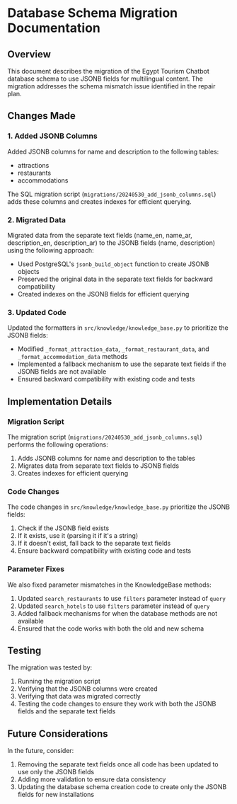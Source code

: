 # Database Schema Migration Documentation

## Overview

This document describes the migration of the Egypt Tourism Chatbot database schema to use JSONB fields for multilingual content. The migration addresses the schema mismatch issue identified in the repair plan.

## Changes Made

### 1. Added JSONB Columns

Added JSONB columns for name and description to the following tables:

- attractions
- restaurants
- accommodations

The SQL migration script (`migrations/20240530_add_jsonb_columns.sql`) adds these columns and creates indexes for efficient querying.

### 2. Migrated Data

Migrated data from the separate text fields (name_en, name_ar, description_en, description_ar) to the JSONB fields (name, description) using the following approach:

- Used PostgreSQL's `jsonb_build_object` function to create JSONB objects
- Preserved the original data in the separate text fields for backward compatibility
- Created indexes on the JSONB fields for efficient querying

### 3. Updated Code

Updated the formatters in `src/knowledge/knowledge_base.py` to prioritize the JSONB fields:

- Modified `_format_attraction_data`, `_format_restaurant_data`, and `_format_accommodation_data` methods
- Implemented a fallback mechanism to use the separate text fields if the JSONB fields are not available
- Ensured backward compatibility with existing code and tests

## Implementation Details

### Migration Script

The migration script (`migrations/20240530_add_jsonb_columns.sql`) performs the following operations:

1. Adds JSONB columns for name and description to the tables
2. Migrates data from separate text fields to JSONB fields
3. Creates indexes for efficient querying

### Code Changes

The code changes in `src/knowledge/knowledge_base.py` prioritize the JSONB fields:

1. Check if the JSONB field exists
2. If it exists, use it (parsing it if it's a string)
3. If it doesn't exist, fall back to the separate text fields
4. Ensure backward compatibility with existing code and tests

### Parameter Fixes

We also fixed parameter mismatches in the KnowledgeBase methods:

1. Updated `search_restaurants` to use `filters` parameter instead of `query`
2. Updated `search_hotels` to use `filters` parameter instead of `query`
3. Added fallback mechanisms for when the database methods are not available
4. Ensured that the code works with both the old and new schema

## Testing

The migration was tested by:

1. Running the migration script
2. Verifying that the JSONB columns were created
3. Verifying that data was migrated correctly
4. Testing the code changes to ensure they work with both the JSONB fields and the separate text fields

## Future Considerations

In the future, consider:

1. Removing the separate text fields once all code has been updated to use only the JSONB fields
2. Adding more validation to ensure data consistency
3. Updating the database schema creation code to create only the JSONB fields for new installations
